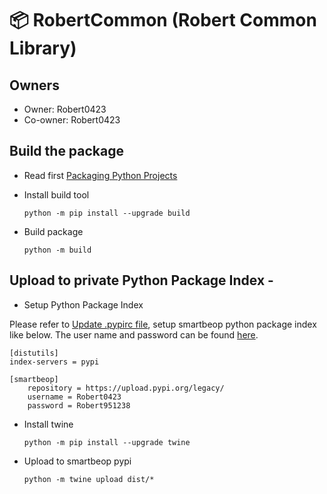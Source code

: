 📦 RobertCommon (Robert Common Library) 
=======================

## Owners

* Owner: Robert0423
* Co-owner: Robert0423

## Build the package 

* Read first
[Packaging Python Projects](https://packaging.python.org/tutorials/packaging-projects/)

* Install build tool

	```text
	python -m pip install --upgrade build
	```

* Build package

	```text
	python -m build

## Upload to private Python Package Index - 

* Setup Python Package Index

Please refer to [Update .pypirc file](https://packaging.python.org/specifications/pypirc/), setup smartbeop python package index like below.
The user name and password can be found [here](https://code.smartbeop.com/devops/deployments/pypiserver/-/blob/master/README.md).

```text
[distutils]
index-servers = pypi

[smartbeop]
	repository = https://upload.pypi.org/legacy/
	username = Robert0423
	password = Robert951238
```

* Install twine

	```shell
	python -m pip install --upgrade twine
	```
* Upload to smartbeop pypi

	```shell
	python -m twine upload dist/*
	```